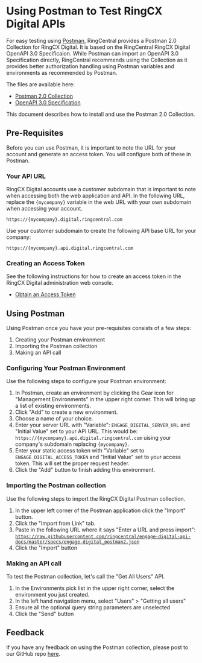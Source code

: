 # Using Postman to Test RingCX Digital APIs

For easy testing using [Postman](https://www.getpostman.com/), RingCentral provides a Postman 2.0 Collection for RingCX Digital. It is based on the RingCentral RingCX Digital OpenAPI 3.0 Specificaion. While Postman can import an OpenAPI 3.0 Specification directly, RingCentral recommends using the Collection as it provides better authorization handling using Postman variables and environments as recommended by Postman.

The files are available here:

* [Postman 2.0 Collection](https://raw.githubusercontent.com/ringcentral/engage-digital-api-docs/master/specs/engage-digital_postman2.json)
* [OpenAPI 3.0 Specification](https://raw.githubusercontent.com/ringcentral/engage-digital-api-docs/master/specs/engage-digital_openapi3.yaml)

This document describes how to install and use the Postman 2.0 Collection.

## Pre-Requisites

Before you can use Postman, it is important to note the URL for your account and generate an access token. You will configure both of these in Postman.

### Your API URL

RingCX Digital accounts use a customer subdomain that is important to note when accessing both the web application and API. In the following URL, replace the `{mycompany}` variable in the web URL with your own subdomain when accessing your account.

`https://{mycompany}.digital.ringcentral.com`

Use your customer subdomain to create the following API base URL for your company:

`https://{mycompany}.api.digital.ringcentral.com`

### Creating an Access Token

See the following instructions for how to create an access token in the RingCX Digital administration web console.

* [Obtain an Access Token](https://developers.ringcentral.com/engage/guide/basics/access-token)

## Using Postman

Using Postman once you have your pre-requisites consists of a few steps:

1. Creating your Postman environment
2. Importing the Postman collection
3. Making an API call

### Configuring Your Postman Environment

Use the following steps to configure your Postman environment:

1. In Postman, create an environment by clicking the Gear icon for "Management Environments" in the upper right corner. This will bring up a list of existing environments.
2. Click "Add" to create a new environment.
3. Choose a name of your choice.
4. Enter your server URL with "Variable": `ENGAGE_DIGITAL_SERVER_URL` and "Initial Value" set to your API URL. This would be: `https://{mycompany}.api.digital.ringcentral.com` uising your company's subdomain replacing `{mycompany}`.
4. Enter your static access token with "Variable" set to `ENGAGE_DIGITAL_ACCESS_TOKEN` and "Initial Value" set to your access token. This will set the proper request header.
5. Click the "Add" button to finish adding this environment.

### Importing the Postman collection

Use the following steps to import the RingCX Digital Postman collection.

1. In the upper left corner of the Postman application click the "Import" button.
2. Click the "Import from Link" tab.
3. Paste in the following URL where it says "Enter a URL and press import": [`https://raw.githubusercontent.com/ringcentral/engage-digital-api-docs/master/specs/engage-digital_postman2.json`](https://raw.githubusercontent.com/ringcentral/engage-digital-api-docs/master/specs/engage-digital_postman2.json)
4. Click the "Import" button

### Making an API call

To test the Postman collection, let's call the "Get All Users" API.

1. In the Environments pick list in the upper right corner, select the environment you just created.
1. In the left hand navigation menu, select "Users" > "Getting all users"
1. Ensure all the optional query string parameters are unselected
1. Click the "Send" button

## Feedback

If you have any feedback on using the Postman collection, please post to our GitHub repo [here](https://github.com/ringcentral/engage-api-docs).
